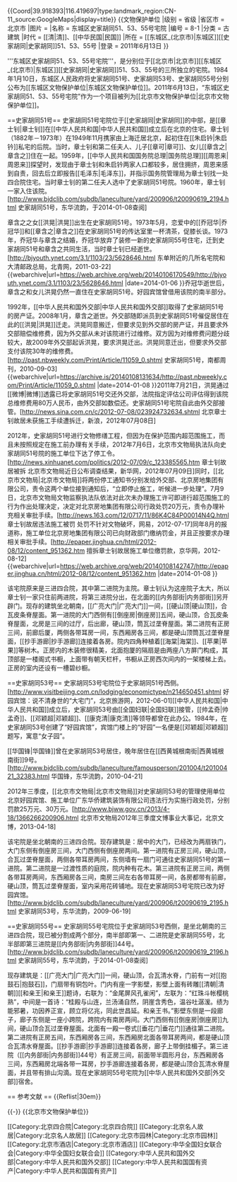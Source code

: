 {{Coord|39.918393|116.419697|type:landmark_region:CN-11_source:GoogleMaps|display=title}}
{{文物保护单位
|级别 = 省级
|省区市 = 北京市
|图片 = 
|名称 = 东城区史家胡同51、53、55号宅院
|编号 = 8-1
|分类 = 古建筑
|时代 = [[清|清]]、[[中华民国|民国]]
|所在 = [[东城区_(北京市)|东城区]][[史家胡同|史家胡同]]51、53、55号
|登录 = 2011年6月13日
}}

'''东城区史家胡同51、53、55号宅院'''，是分别位于[[北京市|北京市]][[东城区_(北京市)|东城区]][[史家胡同|史家胡同]]51、53、55号的三所独立的宅院。1984年1月10日，东城区人民政府将史家胡同51号、史家胡同53号、史家胡同55号分别公布为[[东城区文物保护单位|东城区文物保护单位]]。2011年6月13日，“东城区史家胡同51、53、55号宅院”作为一个项目被列为[[北京市文物保护单位|北京市文物保护单位]]。

==史家胡同51号==
史家胡同51号宅院位于[[史家胡同|史家胡同]]的中部，是[[章士钊|章士钊]]在[[中华人民共和国|中华人民共和国]]成立后在北京的住宅。章士钊（1882年－1973年）在1949年11月携家由上海迁居北京，起初住在[[朱启钤|朱启钤]]私宅的后院。<ref name=wushiyi/><ref name=bqw/>当时，章士钊和第二任夫人、儿子[[章可|章可]]、女儿[[章含之|章含之]]住在一起。<ref name=bqw/>1959年，[[中华人民共和国国务院总理|国务院总理]][[周恩来|周恩来]]探望时，发现由于章士钊和朱启钤两家人口都较多，居住拥挤，周恩来感到自责，回去后立即报告[[毛泽东|毛泽东]]，并指示国务院管理局为章士钊找一处四合院住宅。当时章士钊的第二任夫人选中了史家胡同51号院。1960年，章士钊一家入住该院。<ref name=wushiyi>[http://www.bjdclib.com/subdb/laneculture/yard/200906/t20090619_2194.html 史家胡同51号，东华流韵，于2014-01-08查阅]</ref><ref name=bqw/>

章含之之女[[洪晃|洪晃]]出生在史家胡同51号。1973年5月，恋爱中的[[乔冠华|乔冠华]]和[[章含之|章含之]]在史家胡同51号的传达室里一杯清茶，促膝长谈。1973年，乔冠华与章含之结婚，乔冠华放弃了装修一新的史家胡同55号住宅，迁到史家胡同51号和章含之共同生活，当时章士钊已经逝世。<ref name=bqw>[http://bjyouth.ynet.com/3.1/1103/23/5628646.html 东单附近的几所名宅院和大清邮政总局，北青网，2011-03-22] {{webarchive|url=https://web.archive.org/web/20140106170549/http://bjyouth.ynet.com/3.1/1103/23/5628646.html |date=2014-01-06 }}</ref><ref name=wushiyi/>乔冠华逝世后，章含之和女儿洪晃仍然一直住在史家胡同51号。<ref name=nd/>好园宾馆曾借用该院的南半部分。<ref name=wushiyi/>

1992年，[[中华人民共和国外交部|中华人民共和国外交部]]取得了史家胡同51号的房产证。2008年1月，章含之逝世。外交部随即派员到史家胡同51号催促居住在此的[[洪晃|洪晃]]迁走。洪晃同意搬迁，但要求见到外交部的房产证，并且要求外交部赔偿维修费，因为外交部从未对该院进行过维修。双方因为对维修费问题分歧较大，故2009年外交部起诉洪晃，要求洪晃迁出。洪晃同意迁出，但要求外交部支付该院30年的维修费。<ref name=nd>[http://past.nbweekly.com/Print/Article/11059_0.shtml 史家胡同51号，南都周刊，2010-09-03] {{webarchive|url=https://archive.is/20140108131634/http://past.nbweekly.com/Print/Article/11059_0.shtml |date=2014-01-08 }}</ref>2011年7月21日，洪晃通过[[微博|微博]]透露已将史家胡同51号交还外交部，法院指定评估公司评估得到该院总维修费用80万人民币，由外交部如数偿还。史家胡同51号宅院自此由外交部接管。<ref name=sina>[http://news.sina.com.cn/c/2012-07-08/023924732634.shtml 北京章士钊故居未获施工手续遭拆迁，新浪，2012年07月08日]</ref>

2012年，史家胡同51号进行文物修缮工程，但因为在保护范围内超范围施工，而且未按照规定在施工前办理有关手续，2012年7月6日，北京市文物局执法队向史家胡同51号院的施工单位下达了停工令。<ref name=sina/><ref>[http://news.xinhuanet.com/politics/2012-07/09/c_123385565.htm 章士钊故居被拆 北京市文物局近日公布调查结果，新华网，2012年07月09日]</ref>同时，[[北京市文物局|北京市文物局]]将两份停工通知书分别发给外交部、北京房地集团有限公司，责令这两个单位接到通知后，“立即停止施工，听候进一步处理”。7月9日，北京市文物局文物监察执法队依法对此次未办理施工许可即进行超范围施工的行为作出处理决定，决定对北京房地集团有限公司行政处罚20万元，责令办理补充相关审批手续。<ref>[http://news.163.com/12/0717/11/86K4C84P00014N4Q.html 章士钊故居违法施工被罚 处罚不针对文物破坏，网易，2012-07-17]</ref>同年8月的报道称，施工单位北京房地集团有限公司已向财政部门缴纳罚金，并且正按要求办理相关审批手续。<ref>[http://epaper.jinghua.cn/html/2012-08/12/content_951362.htm 擅拆章士钊故居施工单位缴罚款，京华网，2012-08-12] {{webarchive|url=https://web.archive.org/web/20140108142747/http://epaper.jinghua.cn/html/2012-08/12/content_951362.htm |date=2014-01-08 }}</ref><ref name=bjwb/>

该宅院原来是三进四合院，其中第二进院为主院。章士钊认为这座院子太大，所以章士钊一家只住前两进院，将第三进院分出，在北面的[[内务部街|内务部街]]另开辟门。现存的建筑坐北朝南，[[广亮大门|广亮大门]]一间，[[硬山顶|硬山顶]]，合瓦皮条脊屋面。第一进院的大门西侧有[[倒座房|倒座房]]五间，硬山顶，合瓦皮条脊屋面，北房是三间的过厅，后出廊，硬山顶，筒瓦过垄脊屋面。第二进院有正房三间，前廊后厦，两侧各带耳房一间，东西厢房各三间，都是硬山顶筒瓦过垄脊屋面，[[抄手游廊|抄手游廊]]连接着各房。院内四角种植着[[海棠|海棠]]、[[苹果|苹果]]等树木。正房内的木装修很精美，北面抱厦的隔扇是由两座八方屏门构成，其顶部是一楼阁式书橱，上面带有朝天栏杆，书橱从正房西次间内的一架楼梯上去。正房的室内还设有一槽碧纱橱。<ref name=wushiyi/>

==史家胡同53号==
史家胡同53号宅院位于史家胡同51号西侧。<ref name=wushisan/><ref>[http://www.visitbeijing.com.cn/lodging/economictype/n214650451.shtml 好园宾馆：说不清身世的“大宅门”，北京旅游网，2012-06-01]</ref>[[中华人民共和国|中华人民共和国]]成立后，史家胡同53号由[[全国妇联|全国妇联]]接管，[[帅孟奇|帅孟奇]]、[[邓颖超|邓颖超]]、[[康克清|康克清]]等领导都曾在此办公。1984年，在史家胡同53号创建了“好园宾馆”，宾馆门楼上的“好园”一名便是[[邓颖超|邓颖超]]题写，寓意“女子园”。<ref name=bqw/>

[[华国锋|华国锋]]曾在史家胡同53号居住，晚年居住在[[西黄城根南街|西黄城根南街]]9号。<ref>[http://www.bjdclib.com/subdb/laneculture/famousperson/201004/t20100421_32383.html 华国锋，东华流韵，2010-04-21]</ref>

2012年三季度，[[北京市文物局|北京市文物局]]对史家胡同53号的管理使用单位北京好园宾馆、施工单位广东华侨建筑装饰有限公司违法行为实施行政处罚，分别罚款25万元、30万元。<ref name=bjwb>[http://www.bjww.gov.cn/2013/4-18/1366266200906.html 北京市文物局2012年三季度文博事业大事记，北京文博，2013-04-18]</ref>

该宅院是坐北朝南的三进四合院。现存建筑是：居中的大门，已经改为两扇铁门，大门东侧有倒座房三间，大门西侧有倒座房两间。第一进院有正房三间，硬山顶，合瓦过垄脊屋面，两侧各带耳房两间，东侧墙有一扇门可通往史家胡同51号的第一进院。第二进院是一过渡性质的庭院，院内种有花木。第三进院有正房三间，两侧各带耳房两间，东西厢房各三间，南房三间左右各带耳房一间，各房都带有前廊，硬山顶，筒瓦过垄脊屋面，室内采用花砖铺地。现在史家胡同53号宅院已改为好园宾馆。<ref name=wushisan>[http://www.bjdclib.com/subdb/laneculture/yard/200906/t20090619_2195.html 史家胡同53号，东华流韵，2009-06-19]</ref>

==史家胡同55号==
史家胡同55号宅院位于史家胡同53号西侧，是坐北朝南的三进四合院，现已被分割成两个部分，南半部即第一、二进院是史家胡同55号，北半部即第三进院是[[内务部街|内务部街]]44号。<ref name=wushiwu>[http://www.bjdclib.com/subdb/laneculture/yard/200906/t20090619_2196.html 史家胡同55号，东华流韵，于2014-01-08查阅]</ref>

现存建筑是：[[广亮大门|广亮大门]]一间，硬山顶，合瓦清水脊，门前有一对[[抱鼓石|抱鼓石]]，门扇带有铜包叶。<ref name=wushiwu/>门内有座一字影壁，影壁上面有砖雕[[清朝|清朝]][[和亲王|和亲王]]题诗，右联为：“金尾屏风孔雀闲”，左联为：“红珠斗帐樱桃熟”，中间是一首诗：“桂殿与山连，兰汤涌自然，阴崖含秀色，温谷吐潺湲。绩为能邪暑，功因养正宣，顾立将亿兆，同此世昌延。和亲王书。”<ref name=wushiwu/><ref name=bqw/>影壁东侧是一段廊子，廊子东侧是一座小跨院，跨院内有南房两间。大门西侧有[[倒座房|倒座房]]九间，硬山顶合瓦过垄脊屋面。北面有一殿一卷式[[垂花门|垂花门]]通往第二进院。第二进院有正房五间，东西厢房各三间，东西厢房北面各带耳房两间，都是硬山顶合瓦清水脊屋面。[[抄手游廊|抄手游廊]]连接着各房，廊子上带倒挂楣子。第三进院（[[内务部街|内务部街]]44号）有正房三间，前面带半圆形月台，东西厢房各三间，东西厢房北端各带一耳房，抄手游廊连接着各房，都是硬山顶合瓦清水脊屋面，并且带有排山沟滴。现在史家胡同55号宅院为[[中华人民共和国外交部|外交部]]宿舍。<ref name=wushiwu/><ref name=bqw/>

== 参考文献 ==
{{Reflist|30em}}

{{-}}
{{北京市文物保护单位}}

[[Category:北京四合院|Category:北京四合院]]
[[Category:北京名人故居|Category:北京名人故居]]
[[Category:北京市园林|Category:北京市园林]]
[[Category:北京市酒店|Category:北京市酒店]]
[[Category:中华全国妇女联合会|Category:中华全国妇女联合会]]
[[Category:中华人民共和国外交部|Category:中华人民共和国外交部]]
[[Category:中华人民共和国国有资产|Category:中华人民共和国国有资产]]